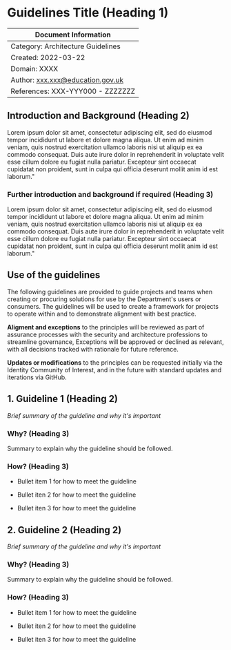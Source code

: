 # Guidelines Title (Heading 1)

| Document Information |
---|
| Category: Architecture Guidelines |
| Created: 2022-03-22 |
| Domain: XXXX |
| Author: xxx.xxx@education.gov.uk |
| References: XXX-YYY000 - ZZZZZZZ |


## Introduction and Background (Heading 2)

Lorem ipsum dolor sit amet, consectetur adipiscing elit, sed do eiusmod tempor incididunt ut labore et dolore magna aliqua. Ut enim ad minim veniam, quis nostrud exercitation ullamco laboris nisi ut aliquip ex ea commodo consequat. Duis aute irure dolor in reprehenderit in voluptate velit esse cillum dolore eu fugiat nulla pariatur. Excepteur sint occaecat cupidatat non proident, sunt in culpa qui officia deserunt mollit anim id est laborum."

### Further introduction and background if required (Heading 3)

Lorem ipsum dolor sit amet, consectetur adipiscing elit, sed do eiusmod tempor incididunt ut labore et dolore magna aliqua. Ut enim ad minim veniam, quis nostrud exercitation ullamco laboris nisi ut aliquip ex ea commodo consequat. Duis aute irure dolor in reprehenderit in voluptate velit esse cillum dolore eu fugiat nulla pariatur. Excepteur sint occaecat cupidatat non proident, sunt in culpa qui officia deserunt mollit anim id est laborum."

## Use of the guidelines

The following guidelines are provided to guide projects and teams when creating or procuring solutions for use by the Department's users or consumers. The guidelines will be used to create a framework for projects to operate within and to demonstrate alignment with best practice.

**Aligment and exceptions** to the principles will be reviewed as part of assurance processes with the security and architecture professions to streamline governance, Exceptions will be approved or declined as relevant, with all decisions tracked with rationale for future reference.

**Updates or modifications** to the principles can be requested initially via the Identity Community of Interest, and in the future with standard updates and iterations via GitHub.

## 1. Guideline 1 (Heading 2)

*Brief summary of the guideline and why it's important*

### Why? (Heading 3)

Summary to explain why the guideline should be followed.

### How? (Heading 3)

* Bullet item 1 for how to meet the guideline

* Bullet iten 2 for how to meet the guideline

* Bullet iten 3 for how to meet the guideline

## 2. Guideline 2 (Heading 2)

*Brief summary of the guideline and why it's important*

### Why? (Heading 3)

Summary to explain why the guideline should be followed.

### How? (Heading 3)

* Bullet item 1 for how to meet the guideline

* Bullet iten 2 for how to meet the guideline

* Bullet iten 3 for how to meet the guideline

